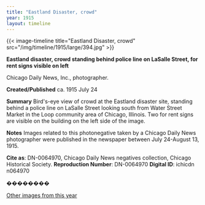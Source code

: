 ```yaml
---
title: "Eastland Disaster, crowd"
year: 1915
layout: timeline
---
```


{{< image-timeline title="Eastland Disaster, crowd" src="/img/timeline/1915/large/394.jpg" >}}


__**Eastland disaster, crowd standing behind police line on LaSalle Street, for rent signs visible on left**__

Chicago Daily News, Inc., photographer.

**Created/Published**
ca. 1915 July 24

**Summary**
Bird's-eye view of crowd at the Eastland disaster site, standing behind a police line on LaSalle Street looking south from Water Street Market in the Loop community area of Chicago, Illinois. Two for rent signs are visible on the building on the left side of the image.

**Notes**
Images related to this photonegative taken by a Chicago Daily News photographer were published in the newspaper between July 24-August 13, 1915.

__Cite as__: DN-0064970, Chicago Daily News negatives collection, Chicago Historical Society.
__Reproduction Number__: DN-0064970
__Digital ID__: ichicdn n064970

��������

[Other images from this year](/historical/timeline/1915)